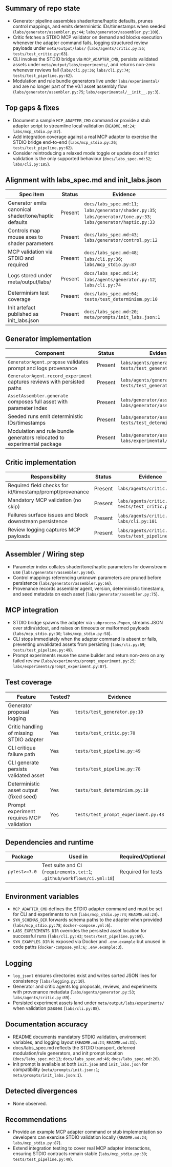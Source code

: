 ## Summary of repo state
- Generator pipeline assembles shader/tone/haptic defaults, prunes control mappings, and emits deterministic IDs/timestamps when seeded (`labs/generator/assembler.py:44`; `labs/generator/assembler.py:100`).
- Critic fetches a STDIO MCP validator on demand and blocks execution whenever the adapter command fails, logging structured review payloads under `meta/output/labs/` (`labs/agents/critic.py:55`; `tests/test_critic.py:63`).
- CLI invokes the STDIO bridge via `MCP_ADAPTER_CMD`, persists validated assets under `meta/output/labs/experiments/`, and returns non-zero whenever reviews fail (`labs/cli.py:36`; `labs/cli.py:74`; `tests/test_pipeline.py:62`).
- Modulation and rule bundle generators live under `labs/experimental/` and are no longer part of the v0.1 asset assembly flow (`labs/generator/assembler.py:75`; `labs/experimental/__init__.py:3`).

## Top gaps & fixes
- Document a sample `MCP_ADAPTER_CMD` command or provide a stub adapter script to streamline local validation (`README.md:24`; `labs/mcp_stdio.py:87`).
- Add integration coverage against a real MCP adapter to exercise the STDIO bridge end-to-end (`labs/mcp_stdio.py:26`; `tests/test_pipeline.py:62`).
- Consider reintroducing a relaxed mode toggle or update docs if strict validation is the only supported behaviour (`docs/labs_spec.md:52`; `labs/cli.py:185`).

## Alignment with labs_spec.md and init_labs.json
| Spec item | Status | Evidence |
| --- | --- | --- |
| Generator emits canonical shader/tone/haptic defaults | Present | `docs/labs_spec.md:11`; `labs/generator/shader.py:35`; `labs/generator/tone.py:33`; `labs/generator/haptic.py:33` |
| Controls map mouse axes to shader parameters | Present | `docs/labs_spec.md:43`; `labs/generator/control.py:12` |
| MCP validation via STDIO and required | Present | `docs/labs_spec.md:48`; `labs/cli.py:36`; `labs/mcp_stdio.py:87` |
| Logs stored under meta/output/labs/ | Present | `docs/labs_spec.md:14`; `labs/agents/generator.py:12`; `labs/cli.py:74` |
| Determinism test coverage | Present | `docs/labs_spec.md:64`; `tests/test_determinism.py:10` |
| Init artefact published as init_labs.json | Present | `docs/labs_spec.md:20`; `meta/prompts/init_labs.json:1` |

## Generator implementation
| Component | Status | Evidence |
| --- | --- | --- |
| `GeneratorAgent.propose` validates prompt and logs provenance | Present | `labs/agents/generator.py:30`; `tests/test_generator.py:10` |
| `GeneratorAgent.record_experiment` captures reviews with persisted paths | Present | `labs/agents/generator.py:71`; `tests/test_generator.py:27` |
| `AssetAssembler.generate` composes full asset with parameter index | Present | `labs/generator/assembler.py:44`; `labs/generator/assembler.py:95` |
| Seeded runs emit deterministic IDs/timestamps | Present | `labs/generator/assembler.py:50`; `tests/test_determinism.py:10` |
| Modulation and rule bundle generators relocated to experimental package | Present | `labs/generator/assembler.py:75`; `labs/experimental/__init__.py:3` |

## Critic implementation
| Responsibility | Status | Evidence |
| --- | --- | --- |
| Required field checks for id/timestamp/prompt/provenance | Present | `labs/agents/critic.py:47` |
| Mandatory MCP validation (no skip) | Present | `labs/agents/critic.py:55`; `tests/test_critic.py:63` |
| Failures surface issues and block downstream persistence | Present | `labs/agents/critic.py:77`; `labs/cli.py:101` |
| Review logging captures MCP payloads | Present | `labs/agents/critic.py:94`; `tests/test_pipeline.py:94` |

## Assembler / Wiring step
- Parameter index collates shader/tone/haptic parameters for downstream use (`labs/generator/assembler.py:64`).
- Control mappings referencing unknown parameters are pruned before persistence (`labs/generator/assembler.py:66`).
- Provenance records assembler agent, version, deterministic timestamp, and seed metadata on each asset (`labs/generator/assembler.py:75`).

## MCP integration
- STDIO bridge spawns the adapter via `subprocess.Popen`, streams JSON over stdin/stdout, and raises on timeouts or malformed payloads (`labs/mcp_stdio.py:30`; `labs/mcp_stdio.py:58`).
- CLI stops immediately when the adapter command is absent or fails, preventing unvalidated assets from persisting (`labs/cli.py:69`; `tests/test_pipeline.py:49`).
- Prompt experiments reuse the same builder and return non-zero on any failed review (`labs/experiments/prompt_experiment.py:25`; `labs/experiments/prompt_experiment.py:87`).

## Test coverage
| Feature | Tested? | Evidence |
| --- | --- | --- |
| Generator proposal logging | Yes | `tests/test_generator.py:10` |
| Critic handling of missing STDIO adapter | Yes | `tests/test_critic.py:70` |
| CLI critique failure path | Yes | `tests/test_pipeline.py:49` |
| CLI generate persists validated asset | Yes | `tests/test_pipeline.py:78` |
| Deterministic asset output (fixed seed) | Yes | `tests/test_determinism.py:10` |
| Prompt experiment requires MCP validation | Yes | `tests/test_prompt_experiment.py:43` |

## Dependencies and runtime
| Package | Used in | Required/Optional |
| --- | --- | --- |
| `pytest>=7.0` | Test suite and CI (`requirements.txt:1`; `.github/workflows/ci.yml:18`) | Required for tests |

## Environment variables
- `MCP_ADAPTER_CMD` defines the STDIO adapter command and must be set for CLI and experiments to run (`labs/mcp_stdio.py:74`; `README.md:24`).
- `SYN_SCHEMAS_DIR` forwards schema paths to the adapter when provided (`labs/mcp_stdio.py:78`; `docker-compose.yml:6`).
- `LABS_EXPERIMENTS_DIR` overrides the persisted asset location for successful runs (`labs/cli.py:43`; `tests/test_pipeline.py:69`).
- `SYN_EXAMPLES_DIR` is exposed via Docker and `.env.example` but unused in code paths (`docker-compose.yml:6`; `.env.example:3`).

## Logging
- `log_jsonl` ensures directories exist and writes sorted JSON lines for consistency (`labs/logging.py:10`).
- Generator and critic agents log proposals, reviews, and experiments with provenance metadata (`labs/agents/generator.py:53`; `labs/agents/critic.py:89`).
- Persisted experiment assets land under `meta/output/labs/experiments/` when validation passes (`labs/cli.py:88`).

## Documentation accuracy
- README documents mandatory STDIO validation, environment variables, and logging layout (`README.md:24`; `README.md:31`).
- docs/labs_spec.md reflects the STDIO transport, deferred modulation/rule generators, and init prompt location (`docs/labs_spec.md:13`; `docs/labs_spec.md:46`; `docs/labs_spec.md:20`).
- init prompt is available at both `init.json` and `init_labs.json` for compatibility (`meta/prompts/init.json:1`; `meta/prompts/init_labs.json:1`).

## Detected divergences
- None observed.

## Recommendations
- Provide an example MCP adapter command or stub implementation so developers can exercise STDIO validation locally (`README.md:24`; `labs/mcp_stdio.py:87`).
- Extend integration testing to cover real MCP adapter interactions, ensuring STDIO contracts remain stable (`labs/mcp_stdio.py:30`; `tests/test_pipeline.py:49`).
